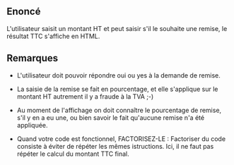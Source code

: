 ## Enoncé

L'utilisateur saisit un montant HT et peut saisir s'il le souhaite une remise, le résultat TTC s'affiche en HTML.

## Remarques

* L'utilisateur doit pouvoir répondre oui ou yes à la demande de remise.

* La saisie de la remise se fait en pourcentage, et elle s'applique sur le montant HT autrement il y a fraude à la TVA ;-)

* Au moment de l'affichage on doit connaître le pourcentage de remise, s'il y en a eu une, ou bien savoir le fait qu'aucune remise n'a été appliquée.

* Quand votre code est fonctionnel, FACTORISEZ-LE :
Factoriser du code consiste à éviter de répéter les mêmes istructions. 
Ici, il ne faut pas répéter le calcul du montant TTC final.